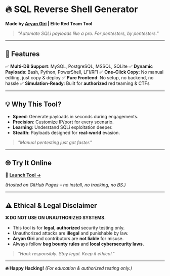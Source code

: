 # **🔥 SQL Reverse Shell Generator**
**Made by [Aryan Giri](https://github.com/giriaryan694-a11y) | Elite Red Team Tool**

> *"Automate SQLi payloads like a pro. For pentesters, by pentesters."*

---

## **🚀 Features**
✅ **Multi-DB Support**: MySQL, PostgreSQL, MSSQL, SQLite
✅ **Dynamic Payloads**: Bash, Python, PowerShell, LFI/RFI
✅ **One-Click Copy**: No manual editing, just copy & deploy
✅ **Pure Frontend**: No setup, no backend, no hassle
✅ **Simulation-Ready**: Built for **authorized** red teaming & CTFs

---

## **💡 Why This Tool?**
- **Speed**: Generate payloads in seconds during engagements.
- **Precision**: Customize IP/port for every scenario.
- **Learning**: Understand SQLi exploitation deeper.
- **Stealth**: Payloads designed for **real-world** evasion.

> *"Manual pentesting just got faster."*

---

## **🌐 Try It Online**
🔗 **[Launch Tool →](https://giriaryan694-a11y.github.io/SQL-REVERSE-SHELL-GENERATOR/)**

*(Hosted on GitHub Pages – no install, no tracking, no BS.)*

---

## **⚠️ Ethical & Legal Disclaimer**
**❌ DO NOT USE ON UNAUTHORIZED SYSTEMS.**
- This tool is for **legal, authorized** security testing only.
- Unauthorized attacks are **illegal** and punishable by law.
- **Aryan Giri** and contributors are **not liable** for misuse.
- Always follow **bug bounty rules** and **local cybersecurity laws**.

> *"Hack responsibly. Stay legal. Keep it ethical."*

---
**🔥 Happy Hacking!** *(For education & authorized testing only.)*

